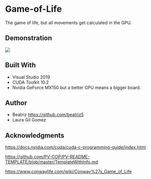 # Game-of-Life

The game of life, but all movements get calculated in the GPU. 

## Demonstration

![](demostration.gif)

## Built With

* Visual Studio 2019
* CUDA Toolkit 10.2
* Nvidia GeForce MX150 but a better GPU means a bigger board.

## Author

* Beatriz https://github.com/beatriz5
* Laura Gil Gomez

## Acknowledgments

https://docs.nvidia.com/cuda/cuda-c-programming-guide/index.html

https://github.com/PV-COP/PV-README-TEMPLATE/blob/master/TemplateWithInfo.md

https://www.conwaylife.com/wiki/Conway%27s_Game_of_Life
